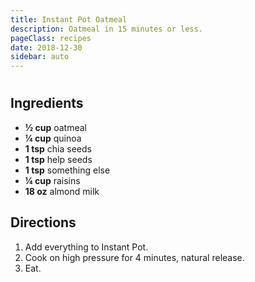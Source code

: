 ```yaml
---
title: Instant Pot Oatmeal
description: Oatmeal in 15 minutes or less.
pageClass: recipes
date: 2018-12-30
sidebar: auto
---
```


<h1 v-text="$frontmatter.title" v-once />
<p v-text="$frontmatter.description" v-once />

<!-- more -->

## Ingredients

- **&frac12; cup** oatmeal
- **&frac14; cup** quinoa
- **1 tsp** chia seeds
- **1 tsp** help seeds
- **1 tsp** something else
- **&frac14; cup** raisins
- **18 oz** almond milk

## Directions

1. Add everything to Instant Pot.
1. Cook on high pressure for 4 minutes, natural release.
1. Eat.
